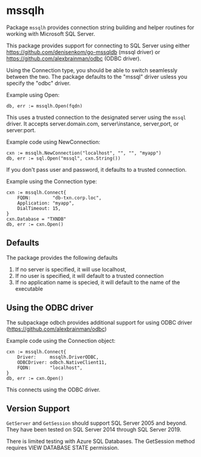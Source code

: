 # mssqlh
Package `mssqlh` provides connection string building and helper routines for working with Microsoft SQL Server.

This package provides support for connecting to SQL Server using either
https://github.com/denisenkom/go-mssqldb (mssql driver) or https://github.com/alexbrainman/odbc (ODBC driver).

Using the Connection type, you should be able to switch seamlessly between the two.
The package defaults to the "mssql" driver usless you specify the "odbc" driver.

Example using Open:

    db, err := mssqlh.Open(fqdn)


This uses a trusted connection to the designated server using the `mssql` driver.  It accepts
server.domain.com, server\instance, server,port, or server:port.

Example code using NewConnection:

	cxn := mssqlh.NewConnection("localhost", "", "", "myapp")
	db, err := sql.Open("mssql", cxn.String())

If you don't pass user and password, it defaults to a trusted connection.

Example using the Connection type:

	cxn := mssqlh.Connect{
		FQDN:        "db-txn.corp.loc",
		Application: "myapp",
		DialTimeout: 15,
	}
	cxn.Database = "TXNDB"
	db, err := cxn.Open()

## Defaults

The package provides the following defaults
1. If no server is specified, it will use localhost,
2. If no user is specified, it will default to a trusted connection
3. If no application name is specied, it will default to the name of the executable

## Using the ODBC driver

The subpackage odbch provides additional support for
using ODBC driver (https://github.com/alexbrainman/odbc)

Example code using the Connection object:

	cxn := mssqlh.Connect{
		Driver:     mssqlh.DriverODBC,
		ODBCDriver: odbch.NativeClient11,
		FQDN:       "localhost",
	}
	db, err := cxn.Open()

This connects using the ODBC driver.

## Version Support

`GetServer` and `GetSession` should support SQL Server 2005 and beyond.  They
have been tested on SQL Server 2014 through SQL Server 2019.

There is limited testing with Azure SQL Databases.  The GetSession method
requires VIEW DATABASE STATE permission.

